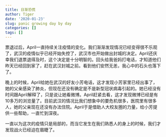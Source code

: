 ```yaml
---
title: 日渐恐慌
author: Tiger
date: '2020-01-23'
slug: panic growing day by day
categories: []
tags: []
---
```


票退过后，April一直持续关注疫情的变化。我们渐渐发现情况已经变得很不乐观了，武汉的疫情似乎已经开始失控了，武汉市也开始做出封城的决定。April还庆幸我们退票退得及时，这个决定是十分明智的。回头给我爸妈打电话，才知道他们昨天已经回到家了，赶在武汉封城之前。看到他们安然无恙，我心中的石头也落下了。

晚上的时候，April给她在武汉的好友小芳电话，这才发现小芳家里已经出事了，她的父亲感染了肺炎，但现在还没有确定是不是新型冠状病毒引起的。她已经没有时间跟April解释了，只是说让她看微博。April赶紧去看，这才发现微博已经是有10多万的浏览量了。目前武汉的情况比我们想象中的要危机很多，医院里有很多人，她的父亲现在还没有办法住院。April于是借助人大校友圈的力量，给小芳提供一些帮助，一直忙到深夜。

一直以为这次的疫情只是局部的，而当它发生在我们熟悉人的身上的时候，我们才发现战火已经迫在眉睫了。
